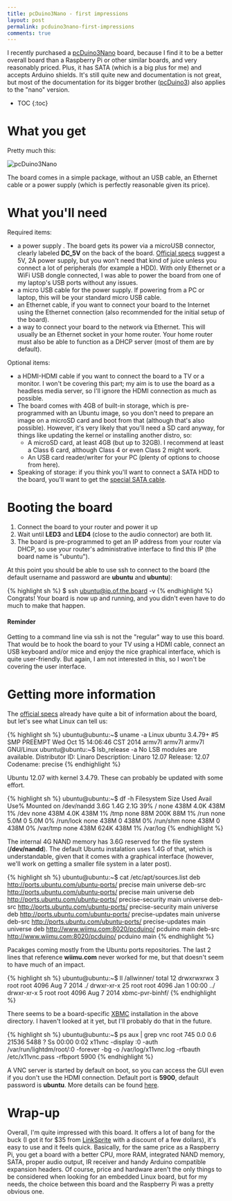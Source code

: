 ```yaml
---
title: pcDuino3Nano - first impressions
layout: post
permalink: pcduino3nano-first-impressions
comments: true
---
```

I recently purchased a [pcDuino3Nano] board, because I find it to be a better overall board than a Raspberry Pi or other similar boards, and very reasonably priced. Plus, it has SATA (which is a big plus for me) and accepts Arduino shields. It's still quite new and documentation is not great, but most of the documentation for its bigger brother ([pcDuino3]) also applies to the "nano" version.

<!--more-->

* TOC
{:toc}

# What you get

Pretty much this:

![pcDuino3Nano](http://www.pcduino.com/wp-content/uploads/2014/07/pcduino3nano.jpg)

The board comes in a simple package, without an USB cable, an Ethernet cable or a power supply (which is perfectly reasonable given its price).

# What you'll need

 Required items:

* a power supply . The board gets its power via a microUSB connector, clearly labeled **DC_5V** on the back of the board. [Official specs][pcDuino3Nano] suggest a 5V, 2A power supply, but you won't need that kind of juice unless you connect a lot of peripherals (for example a HDD). With only Ethernet or a WiFi USB dongle connected, I was able to power the board from one of my laptop's USB ports without any issues.
* a micro USB cable for the power supply. If powering from a PC or laptop, this will be your standard micro USB cable. 
* an Ethernet cable, if you want to connect your board to the Internet using the Ethernet connection (also recommended for the initial setup of the board).
* a way to connect your board to the network via Ethernet. This will usually be an Ethernet socket in your home router. Your home router must also be able to function as a DHCP server (most of them are by default).
 
Optional items:

* a HDMI-HDMI cable if you want to connect the board to a TV or a monitor. I won't be covering this part; my aim is to use the board as a headless media server, so I'll ignore the HDMI connection as much as possible.
* The board comes with 4GB of built-in storage, which is pre-programmed with an Ubuntu image, so you don't need to prepare an image on a microSD card and boot from that (although that's also possible). However, it's very likely that you'll need a SD card anyway, for things like updating the kernel or installing another distro, so:
    * A microSD card, at least 4GB (but up to 32GB). I recommend at least a Class 6 card, although Class 4 or even Class 2 might work.
    * An USB card reader/writer for your PC (plenty of options to choose from here).
* Speaking of storage: if you think you'll want to connect a SATA HDD to the board, you'll want to get the [special SATA cable].

# Booting the board

1. Connect the board to your router and power it up
2. Wait until **LED3** and **LED4** (close to the audio connector) are both lit. 
3. The board is pre-programmed to get an IP address from your router via DHCP, so use your router's administrative interface to find this IP (the board name is "ubuntu").

At this point you should be able to use ssh to connect to the board (the default username and password are **ubuntu** and **ubuntu**):

{% highlight sh %}
$ ssh ubuntu@ip.of.the.board -v
{% endhighlight %}
Congrats! Your board is now up and running, and you didn't even have to do much to make that happen.

<div class="info">
  <h4>Reminder</h4>
  <p>Getting to a command line via ssh is not the "regular" way to use this board. That would be to hook the board to your TV using a HDMI cable, connect an USB keyboard and/or mice and enjoy the nice graphical interface, which is quite user-friendly. But again, I am not interested in this, so I won't be covering the user interface.</p>
</div>

# Getting more information

The [official specs][pcDuino3Nano] already have quite a bit of information about the board, but let's see what Linux can tell us:

{% highlight sh %}
ubuntu@ubuntu:~$ uname -a
Linux ubuntu 3.4.79+ #5 SMP PREEMPT Wed Oct 15 14:06:46 CST 2014 armv7l armv7l armv7l GNU/Linux
ubuntu@ubuntu:~$ lsb_release -a
No LSB modules are available.
Distributor ID:	Linaro
Description:	Linaro 12.07
Release:	12.07
Codename:	precise
{% endhighlight %}

Ubuntu 12.07 with kernel 3.4.79. These can probably be updated with some effort.

{% highlight sh %}
ubuntu@ubuntu:~$ df -h
Filesystem      Size  Used Avail Use% Mounted on
/dev/nandd      3.6G  1.4G  2.1G  39% /
none            438M  4.0K  438M   1% /dev
none            438M  4.0K  438M   1% /tmp
none             88M  200K   88M   1% /run
none            5.0M     0  5.0M   0% /run/lock
none            438M     0  438M   0% /run/shm
none            438M     0  438M   0% /var/tmp
none            438M  624K  438M   1% /var/log
{% endhighlight %}

The internal 4G NAND memory has 3.6G reserved for the file system (**/dev/nandd**). The default Ubuntu instalation uses 1.4G of that, which is understandable, given that it comes with a graphical interface (however, we'll work on getting a smaller file system in a later post). 

{% highlight sh %}
ubuntu@ubuntu:~$ cat /etc/apt/sources.list
deb http://ports.ubuntu.com/ubuntu-ports/ precise main universe
deb-src http://ports.ubuntu.com/ubuntu-ports/ precise main universe
deb http://ports.ubuntu.com/ubuntu-ports/ precise-security main universe
deb-src http://ports.ubuntu.com/ubuntu-ports/ precise-security main universe
deb http://ports.ubuntu.com/ubuntu-ports/ precise-updates main universe
deb-src http://ports.ubuntu.com/ubuntu-ports/ precise-updates main universe
deb http://www.wiimu.com:8020/pcduino/ pcduino main
deb-src http://www.wiimu.com:8020/pcduino/ pcduino main
{% endhighlight %}

Pacakges coming mostly from the Ubuntu ports repositories. The last 2 lines that reference **wiimu.com** never worked for me, but that doesn't seem to have much of an impact.

{% highlight sh %}
ubuntu@ubuntu:~$ ll /allwinner/
total 12
drwxrwxrwx  3 root root 4096 Aug  7  2014 ./
drwxr-xr-x 25 root root 4096 Jan  1 00:00 ../
drwxr-xr-x  5 root root 4096 Aug  7  2014 xbmc-pvr-binhf/
{% endhighlight %}

There seems to be a board-specific [XBMC] installation in the above directory. I haven't looked at it yet, but I'll probably do that in the future.

{% highlight sh %}
ubuntu@ubuntu:~$ ps aux | grep vnc
root       745  0.0  0.6  21536  5488 ?        Ss   00:00   0:02 x11vnc -display :0 -auth /var/run/lightdm/root/:0 -forever -bg -o /var/log/x11vnc.log -rfbauth /etc/x11vnc.pass -rfbport 5900
{% endhighlight %}

A VNC server is started by default on boot, so you can access the GUI even if you don't use the HDMI connection. Default port is **5900**, default password is **ubuntu**. More details can be found [here][vnc].

# Wrap-up

Overall, I'm quite impressed with this board. It offers a lot of bang for the buck (I got it for $35 from [LinkSprite] with a discount of a few dollars), it's easy to use and it feels quick. Basically, for the same price as a Raspberry Pi, you get a board with a better CPU, more RAM, integrated NAND memory, SATA, proper audio output, IR receiver and handy Arduino compatible expansion headers. Of course, price and hardware aren't the only things to be considered when looking for an embedded Linux board, but for my needs, the choice between this board and the Raspberry Pi was a pretty obvious one.

[pcDuino3Nano]: http://www.linksprite.com/linksprite-pcduino3-nano/
[pcDuino3]:http://www.linksprite.com/linksprite-pcduino3/
[Volumio]: http://volumio.org
[special SATA cable]: http://store.linksprite.com/sata-cable-with-power-connector-for-pcduio3/
[xbmc]: http://xbmc.org/
[vnc]: http://www.element14.com/community/thread/26532/l/quick-start-of-pcduino-without-a-hdmi-monitor-and-serial-debug-cable?displayFullThread=true
[LinkSprite]: http://store.linksprite.com/pcduino3-nano/

